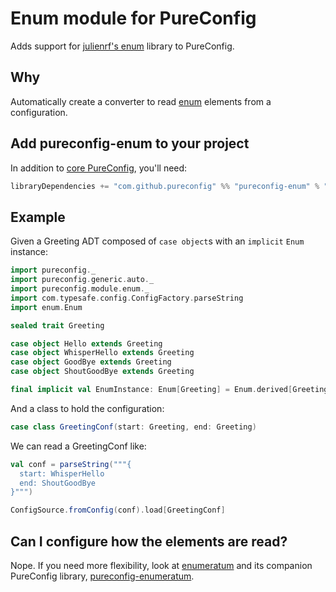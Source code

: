 # Enum module for PureConfig

Adds support for [julienrf's enum](https://github.com/julienrf/enum) library to PureConfig.

## Why

Automatically create a converter to read [enum](https://github.com/julienrf/enum) elements from a configuration.

## Add pureconfig-enum to your project

In addition to [core PureConfig](https://github.com/pureconfig/pureconfig), you'll need:

```scala
libraryDependencies += "com.github.pureconfig" %% "pureconfig-enum" % "@VERSION@"
```

## Example

Given a Greeting ADT composed of `case object`s with an `implicit` `Enum` instance:

```scala mdoc:silent
import pureconfig._
import pureconfig.generic.auto._
import pureconfig.module.enum._
import com.typesafe.config.ConfigFactory.parseString
import enum.Enum

sealed trait Greeting

case object Hello extends Greeting
case object WhisperHello extends Greeting
case object GoodBye extends Greeting
case object ShoutGoodBye extends Greeting

final implicit val EnumInstance: Enum[Greeting] = Enum.derived[Greeting]
```

And a class to hold the configuration:
```scala mdoc:silent
case class GreetingConf(start: Greeting, end: Greeting)
```

We can read a GreetingConf like:
```scala mdoc
val conf = parseString("""{
  start: WhisperHello
  end: ShoutGoodBye
}""")

ConfigSource.fromConfig(conf).load[GreetingConf]
```

## Can I configure how the elements are read?

Nope. If you need more flexibility, look at [enumeratum](https://github.com/lloydmeta/enumeratum) and its companion PureConfig library, [pureconfig-enumeratum](https://github.com/pureconfig/pureconfig/tree/master/modules/enumeratum).

